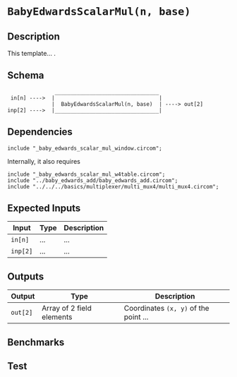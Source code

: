 # `BabyEdwardsScalarMul(n, base)`

## Description

This template... . 

## Schema

```
               _________________________________     
 in[n] ---->  |                                 |
              |  BabyEdwardsScalarMul(n, base)  | ----> out[2]
inp[2] ---->  |_________________________________|
```

## Dependencies

```
include "_baby_edwards_scalar_mul_window.circom";
```
Internally, it also requires
```
include "_baby_edwards_scalar_mul_w4table.circom";
include "../baby_edwards_add/baby_edwards_add.circom";
include "../../../basics/multiplexer/multi_mux4/multi_mux4.circom";
```

## Expected Inputs

| Input         | Type           | Description         |                                            
| ------------- | -------------  | -------------       | 
| `in[n]`       | ...  | ...  |
| `inp[2]`      | ...  | ...  |

## Outputs

| Output        | Type           | Description     |
| ------------- | -------------  | ----------      | 
| `out[2]`      | Array of 2 field elements  | Coordinates `(x, y)` of the point ...  |

## Benchmarks 

## Test